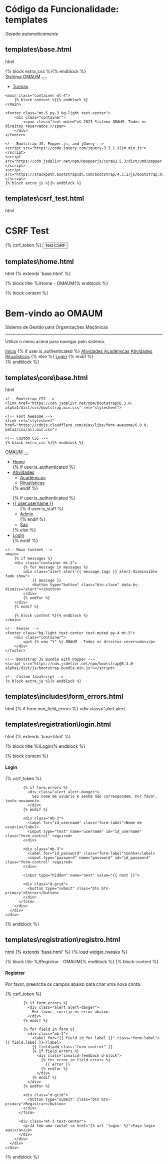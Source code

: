 # Código da Funcionalidade: templates
*Gerado automaticamente*



## templates\base.html

html
<!DOCTYPE html>
<html lang="pt-br">
<head>
    <meta charset="UTF-8">
    <meta name="viewport" content="width=device-width, initial-scale=1.0">
    <title>{% block title %}Sistema OMAUM{% endblock %}</title>
    <!-- Bootstrap CSS -->
    <link href="https://stackpath.bootstrapcdn.com/bootstrap/4.5.2/css/bootstrap.min.css" rel="stylesheet">
    <!-- Font Awesome -->
    <link href="https://cdnjs.cloudflare.com/ajax/libs/font-awesome/5.15.1/css/all.min.css" rel="stylesheet">
    {% block extra_css %}{% endblock %}
</head>
<body>
    <nav class="navbar navbar-expand-lg navbar-light bg-light">
        <a class="navbar-brand" href="/">Sistema OMAUM</a>
        <button class="navbar-toggler" type="button" data-toggle="collapse" data-target="#navbarNav" aria-controls="navbarNav" aria-expanded="false" aria-label="Toggle navigation">
            <span class="navbar-toggler-icon"></span>
        </button>
        <div class="collapse navbar-collapse" id="navbarNav">
            <ul class="navbar-nav">
                <li class="nav-item">
                    <a class="nav-link" href="{% url 'turmas:listar_turmas' %}">Turmas</a>
                </li>
                <!-- Adicione mais itens de menu conforme necessário -->
            </ul>
        </div>
    </nav>

    <main class="container mt-4">
        {% block content %}{% endblock %}
    </main>

    <footer class="mt-5 py-3 bg-light text-center">
        <div class="container">
            <span class="text-muted">© 2023 Sistema OMAUM. Todos os direitos reservados.</span>
        </div>
    </footer>

    <!-- Bootstrap JS, Popper.js, and jQuery -->
    <script src="https://code.jquery.com/jquery-3.5.1.slim.min.js"></script>
    <script src="https://cdn.jsdelivr.net/npm/@popperjs/core@2.5.3/dist/umd/popper.min.js"></script>
    <script src="https://stackpath.bootstrapcdn.com/bootstrap/4.5.2/js/bootstrap.min.js"></script>
    {% block extra_js %}{% endblock %}
</body>
</html>




## templates\csrf_test.html

html
<!DOCTYPE html>
<html lang="pt-BR">
<head>
    <meta charset="UTF-8">
    <meta name="viewport" content="width=device-width, initial-scale=1.0">
    <title>CSRF Test</title>
</head>
<body>
    <h1>CSRF Test</h1>
    <form method="post">
        {% csrf_token %}
        <input type="submit" value="Test CSRF">
    </form>
    <script>
        console.log("CSRF cookie:", document.cookie.split(';').find(cookie => cookie.trim().startsWith('csrftoken=')));
    </script>
</body>
</html>





## templates\home.html

html
{% extends 'base.html' %}

{% block title %}Home - OMAUM{% endblock %}

{% block content %}
<div class="container mt-4">
    <div class="jumbotron">
        <h1 class="display-4">Bem-vindo ao OMAUM</h1>
        <p class="lead">Sistema de Gestão para Organizações Maçônicas</p>
        <hr class="my-4">
        <p>Utilize o menu acima para navegar pelo sistema.</p>
        <a class="btn btn-primary btn-lg" href="{% url 'home' %}" role="button">Início</a>
        {% if user.is_authenticated %}
            <a class="btn btn-success btn-lg" href="{% url 'atividades:atividade_academica_list' %}" role="button">Atividades Acadêmicas</a>
            <a class="btn btn-info btn-lg" href="{% url 'atividades:atividade_ritualistica_list' %}" role="button">Atividades Ritualísticas</a>
        {% else %}
            <a class="btn btn-outline-secondary btn-lg" href="{% url 'login' %}" role="button">Login</a>
        {% endif %}
    </div>
</div>
{% endblock %}




## templates\core\base.html

html
<!DOCTYPE html>
<html lang="pt-br">
<head>
    <meta charset="UTF-8">
    <meta name="viewport" content="width=device-width, initial-scale=1.0">
    <title>{% block title %}OMAUM{% endblock %}</title>
    
    <!-- Bootstrap CSS -->
    <link href="https://cdn.jsdelivr.net/npm/bootstrap@5.3.0-alpha1/dist/css/bootstrap.min.css" rel="stylesheet">
    
    <!-- Font Awesome -->
    <link rel="stylesheet" href="https://cdnjs.cloudflare.com/ajax/libs/font-awesome/6.0.0-beta3/css/all.min.css">
    
    <!-- Custom CSS -->
    {% block extra_css %}{% endblock %}
</head>
<body>
    <!-- Navigation -->
    <nav class="navbar navbar-expand-lg navbar-dark bg-primary">
        <div class="container">
            <a class="navbar-brand" href="{% url 'home' %}">OMAUM</a>
            <button class="navbar-toggler" type="button" data-bs-toggle="collapse" data-bs-target="#navbarNav">
                <span class="navbar-toggler-icon"></span>
            </button>
            <div class="collapse navbar-collapse" id="navbarNav">
                <ul class="navbar-nav me-auto">
                    <li class="nav-item">
                        <a class="nav-link" href="{% url 'home' %}">Home</a>
                    </li>
                    {% if user.is_authenticated %}
                    <li class="nav-item dropdown">
                        <a class="nav-link dropdown-toggle" href="#" id="atividadesDropdown" role="button" data-bs-toggle="dropdown">
                            Atividades
                        </a>
                        <ul class="dropdown-menu">
                            <li><a class="dropdown-item" href="{% url 'atividades:atividade_academica_list' %}">Acadêmicas</a></li>
                            <li><a class="dropdown-item" href="{% url 'atividades:atividade_ritualistica_list' %}">Ritualísticas</a></li>
                        </ul>
                    </li>
                    {% endif %}
                </ul>
                <ul class="navbar-nav">
                    {% if user.is_authenticated %}
                    <li class="nav-item dropdown">
                        <a class="nav-link dropdown-toggle" href="#" id="userDropdown" role="button" data-bs-toggle="dropdown">
                            {{ user.username }}
                        </a>
                        <ul class="dropdown-menu dropdown-menu-end">
                            {% if user.is_staff %}
                            <li><a class="dropdown-item" href="{% url 'admin:index' %}">Admin</a></li>
                            {% endif %}
                            <li><a class="dropdown-item" href="{% url 'logout' %}">Sair</a></li>
                        </ul>
                    </li>
                    {% else %}
                    <li class="nav-item">
                        <a class="nav-link" href="{% url 'login' %}">Login</a>
                    </li>
                    {% endif %}
                </ul>
            </div>
        </div>
    </nav>

    <!-- Main Content -->
    <main>
        {% if messages %}
        <div class="container mt-3">
            {% for message in messages %}
            <div class="alert alert-{{ message.tags }} alert-dismissible fade show">
                {{ message }}
                <button type="button" class="btn-close" data-bs-dismiss="alert"></button>
            </div>
            {% endfor %}
        </div>
        {% endif %}

        {% block content %}{% endblock %}
    </main>

    <!-- Footer -->
    <footer class="bg-light text-center text-muted py-4 mt-5">
        <div class="container">
            <p>© {% now "Y" %} OMAUM - Todos os direitos reservados</p>
        </div>
    </footer>

    <!-- Bootstrap JS Bundle with Popper -->
    <script src="https://cdn.jsdelivr.net/npm/bootstrap@5.3.0-alpha1/dist/js/bootstrap.bundle.min.js"></script>
    
    <!-- Custom JavaScript -->
    {% block extra_js %}{% endblock %}
</body>
</html>




## templates\includes\form_errors.html

html
{% if form.non_field_errors %}
    <div class="alert alert-



## templates\registration\login.html

html
{% extends 'base.html' %}

{% block title %}Login{% endblock %}

{% block content %}
<div class="container mt-5">
  <div class="row justify-content-center">
    <div class="col-md-6">
      <div class="card">
        <div class="card-header">
          <h4 class="mb-0">Login</h4>
        </div>
        <div class="card-body">
          <form method="post" class="needs-validation" novalidate>
            {% csrf_token %}

            {% if form.errors %}
              <div class="alert alert-danger">
                Seu nome de usuário e senha não correspondem. Por favor, tente novamente.
              </div>
            {% endif %}

            <div class="mb-3">
              <label for="id_username" class="form-label">Nome de usuário</label>
              <input type="text" name="username" id="id_username" class="form-control" required>
            </div>

            <div class="mb-3">
              <label for="id_password" class="form-label">Senha</label>
              <input type="password" name="password" id="id_password" class="form-control" required>
            </div>

            <input type="hidden" name="next" value="{{ next }}">

            <div class="d-grid">
              <button type="submit" class="btn btn-primary">Entrar</button>
            </div>
          </form>
        </div>
      </div>
    </div>
  </div>
</div>
{% endblock %}




## templates\registration\registro.html

html
{% extends 'base.html' %}
{% load widget_tweaks %}

{% block title %}Registrar - OMAUM{% endblock %}
{% block content %}
<div class="container mt-5">
  <div class="row justify-content-center">
    <div class="col-md-6">
      <div class="card">
        <div class="card-header">
          <h4 class="mb-0">Registrar</h4>
        </div>
        <div class="card-body">
          <p class="mb-3">Por favor, preencha os campos abaixo para criar uma nova conta.</p>
          <form method="post" class="needs-validation" novalidate>
            {% csrf_token %}

            {% if form.errors %}
              <div class="alert alert-danger">
                Por favor, corrija os erros abaixo.
              </div>
            {% endif %}

            {% for field in form %}
              <div class="mb-3">
                <label for="{{ field.id_for_label }}" class="form-label">{{ field.label }}</label>
                {{ field|add_class:"form-control" }}
                {% if field.errors %}
                  <div class="invalid-feedback d-block">
                    {% for error in field.errors %}
                      {{ error }}
                    {% endfor %}
                  </div>
                {% endif %}
              </div>
            {% endfor %}

            <div class="d-grid">
              <button type="submit" class="btn btn-primary">Registrar</button>
            </div>
          </form>

          <div class="mt-3 text-center">
            <p>Já tem uma conta? <a href="{% url 'login' %}">Faça login aqui</a></p>
          </div>
        </div>
      </div>
    </div>
  </div>
</div>
{% endblock %}

